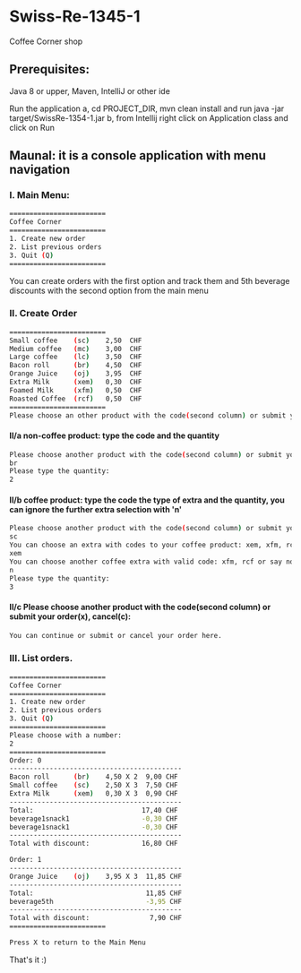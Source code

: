 # Swiss-Re-1345-1
Coffee Corner shop

## Prerequisites:
Java 8 or upper, Maven, IntelliJ or other ide

Run the application
a, cd PROJECT_DIR, mvn clean install and run java -jar target/SwissRe-1354-1.jar
b, from Intellij right click on Application class and click on Run

## Maunal: it is a console application with menu navigation

### I. Main Menu:
``` bash
========================
Coffee Corner
========================
1. Create new order
2. List previous orders
3. Quit (Q)
========================
```
You can create orders with the first option and track them and 5th beverage discounts with the second option from the main menu

### II. Create Order
``` bash
========================
Small coffee    (sc)    2,50  CHF
Medium coffee   (mc)    3,00  CHF
Large coffee    (lc)    3,50  CHF
Bacon roll      (br)    4,50  CHF
Orange Juice    (oj)    3,95  CHF
Extra Milk      (xem)   0,30  CHF
Foamed Milk     (xfm)   0,50  CHF
Roasted Coffee  (rcf)   0,50  CHF
========================
Please choose an other product with the code(second column) or submit your order(x), cancel(c): 
```

#### II/a non-coffee product: type the code and the quantity
``` bash
Please choose another product with the code(second column) or submit your order(x), cancel(c):
br
Please type the quantity:
2
```

#### II/b coffee product: type the code the type of extra and the quantity, you can ignore the further extra selection with 'n' 
``` bash
Please choose another product with the code(second column) or submit your order(x), cancel(c):
sc
You can choose an extra with codes to your coffee product: xem, xfm, rcf or say no(n)
xem
You can choose another coffee extra with valid code: xfm, rcf or say no(n)!
n
Please type the quantity: 
3
```

#### II/c Please choose another product with the code(second column) or submit your order(x), cancel(c): 
``` bash
You can continue or submit or cancel your order here.
```

### III. List orders.
``` bash
========================
Coffee Corner
========================
1. Create new order
2. List previous orders
3. Quit (Q)
========================
Please choose with a number: 
2
========================
Order: 0
-------------------------------------------
Bacon roll      (br)    4,50 X 2  9,00 CHF
Small coffee    (sc)    2,50 X 3  7,50 CHF
Extra Milk      (xem)   0,30 X 3  0,90 CHF
-------------------------------------------
Total:                           17,40 CHF 
beverage1snack1                  -0,30 CHF
beverage1snack1                  -0,30 CHF
-------------------------------------------
Total with discount:             16,80 CHF 

Order: 1
-------------------------------------------
Orange Juice    (oj)    3,95 X 3  11,85 CHF
-------------------------------------------
Total:                            11,85 CHF 
beverage5th                       -3,95 CHF
-------------------------------------------
Total with discount:               7,90 CHF 
========================

Press X to return to the Main Menu
```
That's it :)
